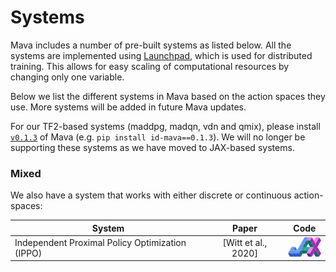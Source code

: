 # Systems

Mava includes a number of pre-built systems as listed below. All the systems are
implemented using [Launchpad](https://github.com/deepmind/launchpad), which is used for distributed
training. This allows for easy scaling of computational resources by changing only one variable.

Below we list the different systems in Mava based on the action spaces they use. More systems will be added in future Mava updates.

For our TF2-based systems (maddpg, madqn, vdn and qmix), please install [`v0.1.3`](https://github.com/instadeepai/Mava/releases/tag/0.1.3) of Mava (e.g. `pip install id-mava==0.1.3`). We will no longer be supporting these systems as we have moved to JAX-based systems.

### Mixed
We also have a system that works with either discrete or continuous action-spaces:

System                                                    | Paper                    | Code
-------------------------------------------------------- | :----------------------: | :--:
Independent Proximal Policy Optimization (IPPO)        | [Witt et al., 2020]      | [![Jax][Jax Logo]][IPPO_Jax]

<!-- Jax agents -->
[IPPO_Jax]: https://github.com/instadeepai/Mava/tree/develop/mava/systems/ippo

<!-- Papers -->
[Lowe et al., 2017]: https://arxiv.org/abs/1706.02275
[Barth-Maron et al., 2018]: https://arxiv.org/abs/1804.08617
[Sunehag et al., 2017]:  https://arxiv.org/abs/1706.05296
[Rashid et al., 2018]: https://arxiv.org/abs/1803.11485

[Horgan et al., 2018]: https://arxiv.org/abs/1803.00933
[Foerster et al., 2016]: https://arxiv.org/abs/1605.06676

[Yu et al., 2021]: https://arxiv.org/abs/2103.01955
[Schroeder et al., 2020]: https://arxiv.org/abs/2011.09533

[Jax Logo]: https://raw.githubusercontent.com/instadeepai/Mava/develop/docs/images/jax_logo_small.png
